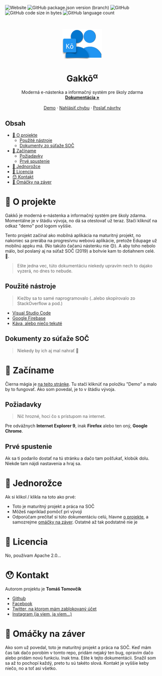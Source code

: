 <!--
**** Shoutout to othneildrew for the amazing readme template!
-->

<!-- BADGES -->
![Website](https://img.shields.io/website/https/gakko-webapp.firebaseapp.com.svg?down_color=red&down_message=prebieha%20%C3%BAdr%C5%BEba&label=stav%20webu&style=popout-square&up_color=green&up_message=v%C5%A1etko%20funguje)
![GitHub package.json version (branch)](https://img.shields.io/github/package-json/v/ttomovcik/gakko/aether.svg?label=gakko%40aether%20verzia&style=popout-square)
![GitHub](https://img.shields.io/github/license/ttomovcik/gakko.svg?color=red&label=licencia&style=popout-square)
![GitHub code size in bytes](https://img.shields.io/github/languages/code-size/ttomovcik/gakko.svg?label=ve%C4%BEkos%C5%A5%20k%C3%B3du&style=popout-square)
![GitHub language count](https://img.shields.io/github/languages/count/ttomovcik/gakko.svg?color=grey&label=%3Cjazyky%2F%3E&style=popout-square)

<!-- PROJECT LOGO -->
<br />
<p align="center">
  <a href="https://github.com/ttomovcik/gakko/">
    <img src="./public/images/icons/color/icon-512x512.png" alt="Logo" width="128" height="96">
  </a>

  <h1 align="center">Gakkō<sup>α</sup></h1>

  <p align="center">
    Moderná e-nástenka a informačný systém pre školy zdarma
    <br />
    <a href="https://github.com/ttomovcik/gakko/wiki"><strong>Dokumentácia »</strong></a>
    <br />
    <br />
    <a href="https://github.com/ttomovcik/gakko/">Demo</a>
    ·
    <a href="https://github.com/ttomovcik/gakko/issues">Nahlásiť chybu</a>
    ·
    <a href="https://github.com/ttomovcik/gakko/issues">Poslať návrhy</a>
  </p>
</p>

<!-- OBSAH -->
## Obsah

* [🤔 O projekte](#-o-projekte)
  * [Použité nástroje](#Použité-nástroje)
  * [Dokumenty zo súťaže SOČ](#Dokumenty-zo-súťaže-SOČ)
* [🎉 Začíname](#-Začíname)
  * [Požiadavky](#Požiadavky)
  * [Prvé spustenie](#Prvé-spustenie)
* [🦄 Jednorožce](#-Jednorožce)
* [🤦‍ Licencia](#-Licencia)
* [😯 Kontakt](#-Kontakt)
* [🥣 Omáčky na záver](#-Omáčky-na-záver)


# 🤔 O projekte
Gakkō je moderná e-nástenka a informačný systém pre školy zdarma. Momentálne je v štádiu vývoja, no dá sa otestovať už teraz. Stačí kliknúť na odkaz "demo" pod logom vyššie. 

Tento projekt začínal ako mobilná aplikácia na maturitný projekt, no nakoniec sa prerába na progresívnu webovú aplikácie, pretože Edupage už mobilnú appku má. (No takúto čačanú nástenku nie 😊). A aby toho nebolo málo, bol poslaný aj na súťaž SOČ (2019) a bohvie kam to dotiahnem celé. 🤷‍. 

>Ešte jedna vec, túto dokumentáciu niekedy upravím nech to dajako vyzerá, no dnes to nebude.

## Použité nástroje
>Kiežby sa to samé naprogramovalo (..alebo skopírovalo zo StackOverflow a pod.)

- [Visual Studio Code](https://code.visualstudio.com)
- [Google Firebase](https://firebase.google.com)
- [Káva, alebo niečo tekuté](https://youtu.be/n0rftjZBq8Y)

## Dokumenty zo súťaže SOČ
>Niekedy by ich aj mal nahrať 🤷‍

# 🎉 Začíname
Čierna mágia je [na tejto stránke](https://gakko-webapp.firebaseapp.com/). Tu stačí kliknúť na položku "Demo" a malo by to fungovať. Ako som povedal, je to v štádiu vývoja.

## Požiadavky
>Nič hrozné, hoci čo s prístupom na internet.

Pre odvážnych **Internet Explorer 9**, inak **Firefox** alebo ten oný, **Google Chrome**.

## Prvé spustenie
Ak sa ti podarilo dostať na tú stránku a dačo tam pošťukať, klobúk dolu. Niekde tam nájdi nastavenia a hraj sa. 

# 🦄 Jednorožce
Ak si klikol / klikla na toto ako prvé:

- Toto je maturitný projekt a práca na SOČ
- Môžeš napríklad pomôcť pri vývoji
- Odporúčam prečítať si túto dokumentáciu celú, hlavne [o projekte](#-O-projekte), a samozrejme [omáčky na záver](#-Omáčky-na-záver). Ostatné až tak podstatné nie je

# 🤦 Licencia
No, používam Apache 2.0...

# 😯 Kontakt
Autorom projektu je **Tomáš Tomovčík**
* [Github](https://github.com/ttomovcik)
* [Facebook](https://facebook.com/ttomovcik)
* [Twitter, na ktorom mám zablokovaný účet](https://twitter.com/@ttomovcik)
* [Instagram (ja viem, ja viem...)](https://www.instagram.com/_ttomovcik/)

# 🥣 Omáčky na záver
Ako som už povedal, toto je maturitný projekt a práca na SOČ. Keď mám čas tak dačo porobím v tomto repo, pridám nejaký ten bug, opravím dačo alebo pridám novú funkciu. Inak tma. Ešte k tejto dokumentácii. Snažil som sa až to pochopí každý, preto tu sú takéto slová. Kontakt je vyššie keby niečo, no a toť asi všetko. 

